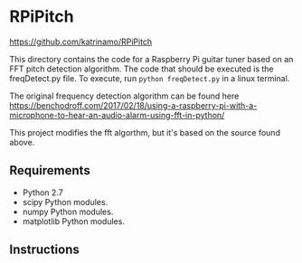 # RPiPitch

https://github.com/katrinamo/RPiPitch

This directory contains the code for a Raspberry Pi guitar tuner based on an FFT pitch detection algorithm. The code that should be executed is the freqDetect.py file. To execute, run `python freqDetect.py` in a linux terminal.

The original frequency detection algorithm can be found here https://benchodroff.com/2017/02/18/using-a-raspberry-pi-with-a-microphone-to-hear-an-audio-alarm-using-fft-in-python/

This project modifies the fft algorthm, but it's based on the source found above.


## Requirements
* Python 2.7
* scipy Python modules. 
* numpy Python modules.
* matplotlib Python modules.

## Instructions 

